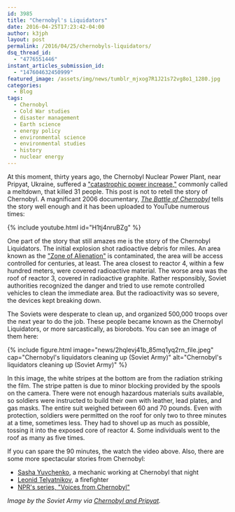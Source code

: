 ```yaml
---
id: 3985
title: "Chernobyl's Liquidators"
date: 2016-04-25T17:23:42-04:00
author: k3jph
layout: post
permalink: /2016/04/25/chernobyls-liquidators/
dsq_thread_id:
  - "4776551446"
instant_articles_submission_id:
  - "147604632450999"
featured_image: /assets/img/news/tumblr_mjxog7R1J21s72vg8o1_1280.jpg
categories:
  - Blog
tags:
  - Chernobyl
  - Cold War studies
  - disaster management
  - Earth science
  - energy policy
  - environmental science
  - environmental studies
  - history
  - nuclear energy
---
```

At this moment, thirty years ago, the Chernobyl Nuclear Power Plant, near Pripyat, Ukraine, suffered a ["catastrophic power increase,"](https://en.wikipedia.org/wiki/Chernobyl_disaster) commonly called a meltdown, that killed 31 people.  This post is not to retell the story of Chernobyl.  A magnificant 2006 documentary, [_The Battle of Chernobyl_](http://www.imdb.com/title/tt1832484/) tells the story well enough and it has been uploaded to YouTube numerous times:

{% include youtube.html id="H1tj4nruBZg" %}

One part of the story that still amazes me is the story of the Chernobyl Liquidators.  The initial explosion shot radioactive debris for miles.  An area known as the ["Zone of Alienation"](https://en.wikipedia.org/wiki/Chernobyl_Exclusion_Zone) is contaminated, the area will be access controlled for centuries, at least.  The area closest to reactor 4, within a few hundred meters, were covered radioactive material.  The worse area was the roof of reactor 3, covered in radioactive graphite.  Rather responsibly, Soviet authorities recognized the danger and tried to use remote controlled vehicles to clean the immediate area.  But the radioactivity was so severe, the devices kept breaking down.

The Soviets were desperate to clean up, and organized 500,000 troops over the next year to do the job.  These people became known as the Chernobyl Liquidators, or more sarcastically, as biorobots.  You can see an image of them here:

{% include figure.html image="news/2hqlevj41b_85mq1yq2rn_file.jpeg"
   cap="Chernobyl's liquidators cleaning up (Soviet Army)"
   alt="Chernobyl's liquidators cleaning up (Soviet Army)" %}

In this image, the white stripes at the bottom are from the radiation striking the film.  The stripe patten is due to minor blocking provided by the spools on the camera.  There were not enough hazardous materials suits available, so soldiers were instructed to build their own with leather, lead plates, and gas masks.  The entire suit weighed between 60 and 70 pounds.  Even with protection, soldiers were permitted on the roof for only two to three minutes at a time, sometimes less.  They had to shovel up as much as possible, tossing it into the exposed core of reactor 4.  Some individuals went to the roof as many as five times.

If you can spare the 90 minutes, the watch the video above.  Also, there are some more spectacular stories from Chernobyl:

  * [Sasha Yuvchenko](http://www.theguardian.com/world/2004/aug/24/russia.health), a mechanic working at Chernobyl that night
  * [Leonid Telyatnikov](http://www.people.com/people/archive/article/0,,20097264,00.html), a firefighter
  * [NPR's series, "Voices from Chernobyl"](http://www.npr.org/2006/04/21/5355810/voices-of-chernobyl-survivors-stories)

_Image by the Soviet Army via [Chernobyl and Pripyat](http://chernobylandpripyat.tumblr.com/image/46731205221)._
